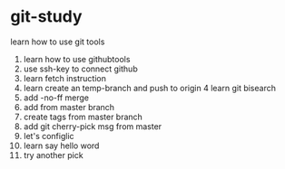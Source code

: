 # git-study
learn how to use git tools 

1. learn how to use githubtools
2. use ssh-key to connect github
3. learn fetch instruction
4. learn create an temp-branch and push to origin 
4 learn git bisearch 
5. add -no-ff merge
6. add from master branch
7. create tags from master branch
8. add git cherry-pick msg from master
9. let's configlic
10. learn say hello word
11. try another pick

